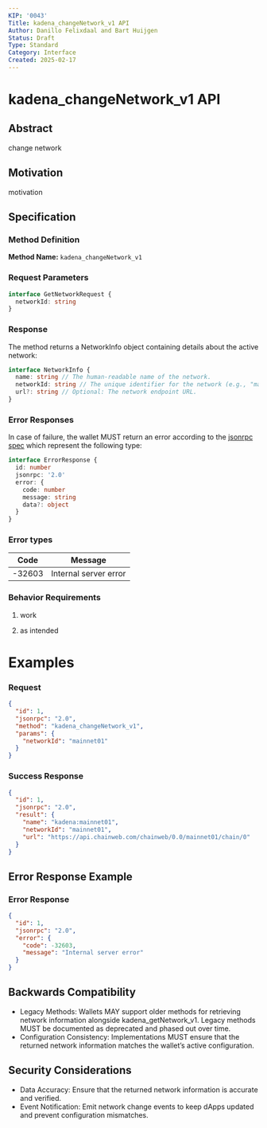 ```yaml
---
KIP: '0043'
Title: kadena_changeNetwork_v1 API
Author: Danillo Felixdaal and Bart Huijgen
Status: Draft
Type: Standard
Category: Interface
Created: 2025-02-17
---
```


# kadena_changeNetwork_v1 API

## Abstract

change network

## Motivation

motivation

## Specification

### Method Definition

**Method Name:** `kadena_changeNetwork_v1`

### Request Parameters

```typescript
interface GetNetworkRequest {
  networkId: string
}
```

### Response

The method returns a NetworkInfo object containing details about the active network:

```typescript
interface NetworkInfo {
  name: string // The human-readable name of the network.
  networkId: string // The unique identifier for the network (e.g., "mainnet01").
  url?: string // Optional: The network endpoint URL.
}
```

### Error Responses

In case of failure, the wallet MUST return an error according to the [jsonrpc spec](https://www.jsonrpc.org/specification#error_object) which represent the following type:

```typescript
interface ErrorResponse {
  id: number
  jsonrpc: '2.0'
  error: {
    code: number
    message: string
    data?: object
  }
}
```

### Error types

| Code   | Message               |
| ------ | --------------------- |
| -32603 | Internal server error |

### Behavior Requirements

1. work

2. as intended

# Examples

### Request

```json
{
  "id": 1,
  "jsonrpc": "2.0",
  "method": "kadena_changeNetwork_v1",
  "params": {
    "networkId": "mainnet01"
  }
}
```

### Success Response

```json
{
  "id": 1,
  "jsonrpc": "2.0",
  "result": {
    "name": "kadena:mainnet01",
    "networkId": "mainnet01",
    "url": "https://api.chainweb.com/chainweb/0.0/mainnet01/chain/0"
  }
}
```

## Error Response Example

### Error Response

```json
{
  "id": 1,
  "jsonrpc": "2.0",
  "error": {
    "code": -32603,
    "message": "Internal server error"
  }
}
```

## Backwards Compatibility

- Legacy Methods: Wallets MAY support older methods for retrieving network information alongside kadena_getNetwork_v1. Legacy methods MUST be documented as deprecated and phased out over time.
- Configuration Consistency: Implementations MUST ensure that the returned network information matches the wallet’s active configuration.

## Security Considerations

- Data Accuracy: Ensure that the returned network information is accurate and verified.
- Event Notification: Emit network change events to keep dApps updated and prevent configuration mismatches.
